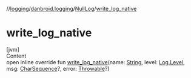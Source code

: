 //[logging](../../../index.md)/[danbroid.logging](../index.md)/[NullLog](index.md)/[write_log_native](write_log_native.md)



# write_log_native  
[jvm]  
Content  
open inline override fun [write_log_native](write_log_native.md)(name: [String](https://kotlinlang.org/api/latest/jvm/stdlib/kotlin/-string/index.html), level: [Log.Level](../-log/-level/index.md), msg: [CharSequence](https://kotlinlang.org/api/latest/jvm/stdlib/kotlin/-char-sequence/index.html)?, error: [Throwable](https://kotlinlang.org/api/latest/jvm/stdlib/kotlin/-throwable/index.html)?)  



